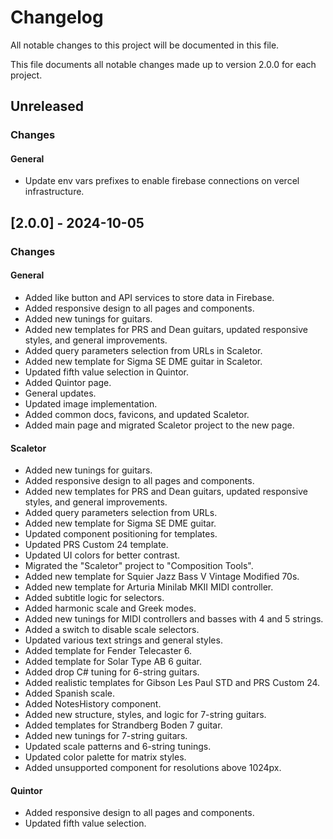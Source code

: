 # Changelog
All notable changes to this project will be documented in this file.

This file documents all notable changes made up to version 2.0.0 for each project.

## Unreleased
### Changes
#### General
- Update env vars prefixes to enable firebase connections on vercel infrastructure.

## [2.0.0] - 2024-10-05
### Changes
#### General
- Added like button and API services to store data in Firebase.
- Added responsive design to all pages and components.
- Added new tunings for guitars.
- Added new templates for PRS and Dean guitars, updated responsive styles, and general improvements.
- Added query parameters selection from URLs in Scaletor.
- Added new template for Sigma SE DME guitar in Scaletor.
- Updated fifth value selection in Quintor.
- Added Quintor page.
- General updates.
- Updated image implementation.
- Added common docs, favicons, and updated Scaletor.
- Added main page and migrated Scaletor project to the new page.

#### Scaletor
- Added new tunings for guitars.
- Added responsive design to all pages and components.
- Added new templates for PRS and Dean guitars, updated responsive styles, and general improvements.
- Added query parameters selection from URLs.
- Added new template for Sigma SE DME guitar.
- Updated component positioning for templates.
- Updated PRS Custom 24 template.
- Updated UI colors for better contrast.
- Migrated the "Scaletor" project to "Composition Tools".
- Added new template for Squier Jazz Bass V Vintage Modified 70s.
- Added new template for Arturia Minilab MKII MIDI controller.
- Added subtitle logic for selectors.
- Added harmonic scale and Greek modes.
- Added new tunings for MIDI controllers and basses with 4 and 5 strings.
- Added a switch to disable scale selectors.
- Updated various text strings and general styles.
- Added template for Fender Telecaster 6.
- Added template for Solar Type AB 6 guitar.
- Added drop C# tuning for 6-string guitars.
- Added realistic templates for Gibson Les Paul STD and PRS Custom 24.
- Added Spanish scale.
- Added NotesHistory component.
- Added new structure, styles, and logic for 7-string guitars.
- Added templates for Strandberg Boden 7 guitar.
- Added new tunings for 7-string guitars.
- Updated scale patterns and 6-string tunings.
- Updated color palette for matrix styles.
- Added unsupported component for resolutions above 1024px.

#### Quintor
- Added responsive design to all pages and components.
- Updated fifth value selection.
